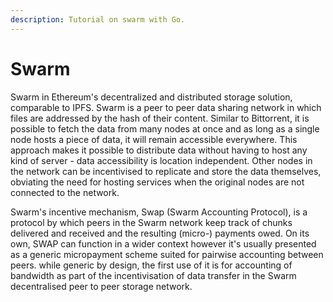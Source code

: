 ```yaml
---
description: Tutorial on swarm with Go.
---
```


# Swarm

Swarm in Ethereum's decentralized and distributed storage solution, comparable to IPFS. Swarm is a peer to peer data sharing network in which files are addressed by the hash of their content. Similar to Bittorrent, it is possible to fetch the data from many nodes at once and as long as a single node hosts a piece of data, it will remain accessible everywhere. This approach makes it possible to distribute data without having to host any kind of server - data accessibility is location independent. Other nodes in the network can be incentivised to replicate and store the data themselves, obviating the need for hosting services when the original nodes are not connected to the network.

Swarm's incentive mechanism, Swap (Swarm Accounting Protocol), is a protocol by which peers in the Swarm network keep track of chunks delivered and received and the resulting (micro-) payments owed. On its own, SWAP can function in a wider context however it's usually presented as a generic micropayment scheme suited for pairwise accounting between peers. while generic by design, the first use of it is for accounting of bandwidth as part of the incentivisation of data transfer in the Swarm decentralised peer to peer storage network.

